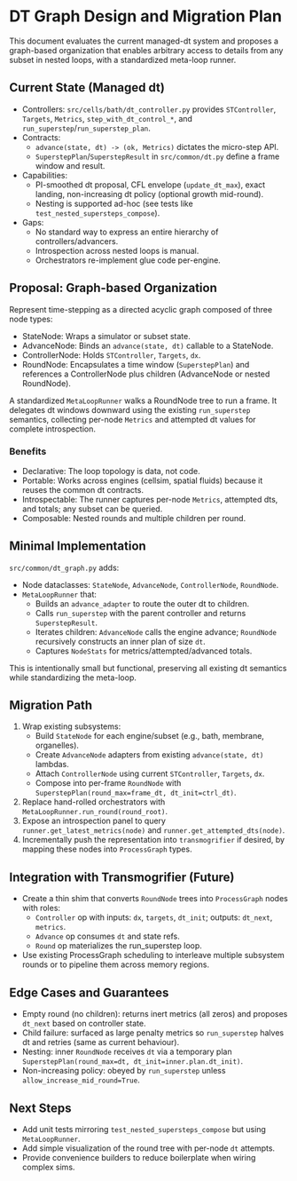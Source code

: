 # DT Graph Design and Migration Plan

This document evaluates the current managed-dt system and proposes a graph-based organization that enables arbitrary access to details from any subset in nested loops, with a standardized meta-loop runner.

## Current State (Managed dt)

- Controllers: `src/cells/bath/dt_controller.py` provides `STController`, `Targets`, `Metrics`, `step_with_dt_control_*`, and `run_superstep`/`run_superstep_plan`.
- Contracts:
  - `advance(state, dt) -> (ok, Metrics)` dictates the micro-step API.
  - `SuperstepPlan`/`SuperstepResult` in `src/common/dt.py` define a frame window and result.
- Capabilities:
  - PI-smoothed dt proposal, CFL envelope (`update_dt_max`), exact landing, non-increasing dt policy (optional growth mid-round).
  - Nesting is supported ad-hoc (see tests like `test_nested_supersteps_compose`).
- Gaps:
  - No standard way to express an entire hierarchy of controllers/advancers.
  - Introspection across nested loops is manual.
  - Orchestrators re-implement glue code per-engine.

## Proposal: Graph-based Organization

Represent time-stepping as a directed acyclic graph composed of three node types:

- StateNode: Wraps a simulator or subset state.
- AdvanceNode: Binds an `advance(state, dt)` callable to a StateNode.
- ControllerNode: Holds `STController`, `Targets`, `dx`.
- RoundNode: Encapsulates a time window (`SuperstepPlan`) and references a ControllerNode plus children (AdvanceNode or nested RoundNode).

A standardized `MetaLoopRunner` walks a RoundNode tree to run a frame. It delegates dt windows downward using the existing `run_superstep` semantics, collecting per-node `Metrics` and attempted dt values for complete introspection.

### Benefits

- Declarative: The loop topology is data, not code.
- Portable: Works across engines (cellsim, spatial fluids) because it reuses the common dt contracts.
- Introspectable: The runner captures per-node `Metrics`, attempted dts, and totals; any subset can be queried.
- Composable: Nested rounds and multiple children per round.

## Minimal Implementation

`src/common/dt_graph.py` adds:

- Node dataclasses: `StateNode`, `AdvanceNode`, `ControllerNode`, `RoundNode`.
- `MetaLoopRunner` that:
  - Builds an `advance_adapter` to route the outer dt to children.
  - Calls `run_superstep` with the parent controller and returns `SuperstepResult`.
  - Iterates children: `AdvanceNode` calls the engine advance; `RoundNode` recursively constructs an inner plan of size `dt`.
  - Captures `NodeStats` for metrics/attempted/advanced totals.

This is intentionally small but functional, preserving all existing dt semantics while standardizing the meta-loop.

## Migration Path

1. Wrap existing subsystems:
   - Build `StateNode` for each engine/subset (e.g., bath, membrane, organelles).
   - Create `AdvanceNode` adapters from existing `advance(state, dt)` lambdas.
   - Attach `ControllerNode` using current `STController`, `Targets`, `dx`.
   - Compose into per-frame `RoundNode` with `SuperstepPlan(round_max=frame_dt, dt_init=ctrl_dt)`.
2. Replace hand-rolled orchestrators with `MetaLoopRunner.run_round(round_root)`.
3. Expose an introspection panel to query `runner.get_latest_metrics(node)` and `runner.get_attempted_dts(node)`.
4. Incrementally push the representation into `transmogrifier` if desired, by mapping these nodes into `ProcessGraph` types.

## Integration with Transmogrifier (Future)

- Create a thin shim that converts `RoundNode` trees into `ProcessGraph` nodes with roles:
  - `Controller` op with inputs: `dx`, `targets`, `dt_init`; outputs: `dt_next`, `metrics`.
  - `Advance` op consumes `dt` and state refs.
  - `Round` op materializes the run_superstep loop.
- Use existing ProcessGraph scheduling to interleave multiple subsystem rounds or to pipeline them across memory regions.

## Edge Cases and Guarantees

- Empty round (no children): returns inert metrics (all zeros) and proposes `dt_next` based on controller state.
- Child failure: surfaced as large penalty metrics so `run_superstep` halves dt and retries (same as current behaviour).
- Nesting: inner `RoundNode` receives `dt` via a temporary plan `SuperstepPlan(round_max=dt, dt_init=inner.plan.dt_init)`.
- Non-increasing policy: obeyed by `run_superstep` unless `allow_increase_mid_round=True`.

## Next Steps

- Add unit tests mirroring `test_nested_supersteps_compose` but using `MetaLoopRunner`.
- Add simple visualization of the round tree with per-node `dt` attempts.
- Provide convenience builders to reduce boilerplate when wiring complex sims.
